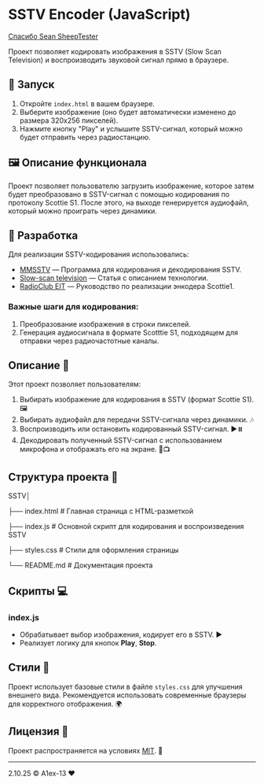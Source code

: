 # SSTV Encoder (JavaScript)

[Спасибо Sean SheepTester](https://sheeptester.github.io)

Проект позволяет кодировать изображения в SSTV (Slow Scan Television) и воспроизводить звуковой сигнал прямо в браузере.

## 🚀 Запуск
1. Откройте `index.html` в вашем браузере.
2. Выберите изображение (оно будет автоматически изменено до размера 320x256 пикселей).
3. Нажмите кнопку "Play" и услышите SSTV-сигнал, который можно будет отправить через радиостанцию.

## 🖼️ Описание функционала
Проект позволяет пользователю загрузить изображение, которое затем будет преобразовано в SSTV-сигнал с помощью кодирования по протоколу Scottie S1. После этого, на выходе генерируется аудиофайл, который можно проиграть через динамики.

## 🔧 Разработка

Для реализации SSTV-кодирования использовались:
- [MMSSTV](https://hamsoft.ca/pages/mmsstv.php) — Программа для кодирования и декодирования SSTV.
- [Slow-scan television](https://en.wikipedia.org/wiki/Slow-scan_television) — Статья с описанием технологии.
- [RadioClub EIT](https://radio.clubs.etsit.upm.es/blog/2019-08-10-sstv-scottie1-encoder/) — Руководство по реализации энкодера Scottie1.

### Важные шаги для кодирования:
1. Преобразование изображения в строки пикселей.
2. Генерация аудиосигнала в формате Scotttie S1, подходящем для отправки через радиочастотные каналы.

## Описание 📝

Этот проект позволяет пользователям:

1. Выбирать изображение для кодирования в SSTV (формат Scottie S1). 🖼️
2. Выбирать аудиофайл для передачи SSTV-сигнала через динамики. 🎶
3. Воспроизводить или остановить кодированный SSTV-сигнал. ▶️⏸️
4. Декодировать полученный SSTV-сигнал с использованием микрофона и отображать его на экране. 🎤📺

## Структура проекта 📂

SSTV│ 

├── index.html # Главная страница с HTML-разметкой 

├── index.js # Основной скрипт для кодирования и воспроизведения SSTV 

├── styles.css # Стили для оформления страницы 

└── README.md # Документация проекта

## Скрипты 💻

### index.js

- Обрабатывает выбор изображения, кодирует его в SSTV. ▶️
- Реализует логику для кнопок **Play**, **Stop**.

## Стили 🎨

Проект использует базовые стили в файле `styles.css` для улучшения внешнего вида. Рекомендуется использовать современные браузеры для корректного отображения. 🌍

## Лицензия 📜

Проект распространяется на условиях [MIT](https://opensource.org/licenses/MIT). 🔑

---

2.10.25 &copy; A1ex-13 ❤️


